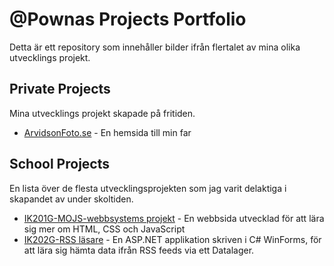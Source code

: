 # @Pownas Projects Portfolio
Detta är ett repository som innehåller bilder ifrån flertalet av mina olika utvecklings projekt.

## Private Projects
Mina utvecklings projekt skapade på fritiden. 

* [ArvidsonFoto.se](https://github.com/pownas/ProjectsPortfolio/blob/main/PrivateProjects/ArvidsonFoto.se/README.md) - En hemsida till min far

## School Projects
En lista över de flesta utvecklingsprojekten som jag varit delaktiga i skapandet av under skoltiden.

* [IK201G-MOJS-webbsystems projekt](https://github.com/pownas/ProjectsPortfolio/blob/main/SchoolProjects/2019HT-2022VT-ORU-Systemvetenskap/2020-09-IK201G-MOJS-projekt/README.md) - En webbsida utvecklad för att lära sig mer om HTML, CSS och JavaScript
* [IK202G-RSS läsare](https://github.com/pownas/ProjectsPortfolio/blob/main/SchoolProjects/2019HT-2022VT-ORU-Systemvetenskap/2020-10-IK202G-RSS-l%C3%A4sare/README.md) - En ASP.NET applikation skriven i C# WinForms, för att lära sig hämta data ifrån RSS feeds via ett Datalager. 